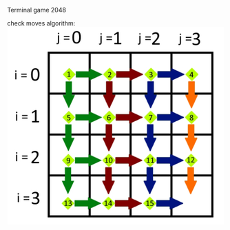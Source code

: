 Terminal game 2048

check moves algorithm:
![alt text](https://github.com/fcgooner/2048/blob/main/check_moves.jpg?raw=true) 
 
